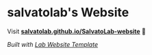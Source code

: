 
# salvatolab's Website

Visit **[salvatolab.github.io/SalvatoLab-website](https://salvatolab.github.io/SalvatoLab-website)** 🚀

_Built with [Lab Website Template](https://greene-lab.gitbook.io/lab-website-template-docs)_

